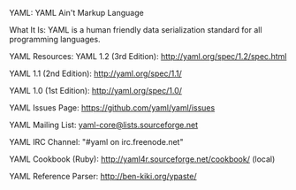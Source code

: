 YAML: YAML Ain't Markup Language

What It Is: YAML is a human friendly data serialization
  standard for all programming languages.

YAML Resources:
  YAML 1.2 (3rd Edition): http://yaml.org/spec/1.2/spec.html
  
  YAML 1.1 (2nd Edition): http://yaml.org/spec/1.1/
  
  YAML 1.0 (1st Edition): http://yaml.org/spec/1.0/
  
  YAML Issues Page: https://github.com/yaml/yaml/issues
  
  YAML Mailing List: yaml-core@lists.sourceforge.net
  
  YAML IRC Channel: "#yaml on irc.freenode.net"
  
  YAML Cookbook (Ruby): http://yaml4r.sourceforge.net/cookbook/ (local)
  
  YAML Reference Parser: http://ben-kiki.org/ypaste/
